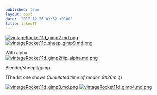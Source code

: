 ```yaml
---
published: true
layout: post
date: '2017-12-26 01:32 +0100'
title: takeoff
---
```

[![vintageRocket11d_gimp2.md.png](https://cdn.scrot.moe/images/2017/12/26/vintageRocket11d_gimp2.md.png)](https://cdn.scrot.moe/images/2017/12/26/vintageRocket11d_gimp2.png)
[![vintageRocket11c_sheep_gimp9.md.png](https://cdn.scrot.moe/images/2017/12/26/vintageRocket11c_sheep_gimp9.md.png)](https://cdn.scrot.moe/images/2017/12/26/vintageRocket11c_sheep_gimp9.png)

With alpha  
[![vintageRocket11d_gimp2flip_alpha.md.png](https://cdn.scrot.moe/images/2017/12/26/vintageRocket11d_gimp2flip_alpha.md.png)](https://cdn.scrot.moe/images/2017/12/26/vintageRocket11d_gimp2flip_alpha.png)

Blender/sheepit/gimp.

(The 1st one shows _Cumulated time of render: 8h26m_ :))

[![vintageRocket11d_gimp3.md.png](https://cdn.scrot.moe/images/2017/12/31/vintageRocket11d_gimp3.md.png)](https://cdn.scrot.moe/images/2017/12/31/vintageRocket11d_gimp3.png)
[![vintageRocket11d_gimp4.md.png](https://cdn.scrot.moe/images/2017/12/31/vintageRocket11d_gimp4.md.png)](https://cdn.scrot.moe/images/2017/12/31/vintageRocket11d_gimp4.png)
